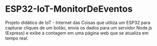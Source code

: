 # ESP32-IoT-MonitorDeEventos
Projeto didático de IoT - Internet das Coisas que utiliza um ESP32 para capturar cliques de um botão, envia os dados para um servidor Node.js (Express) e exibe a contagem em uma página web que se atualiza em tempo real. 
